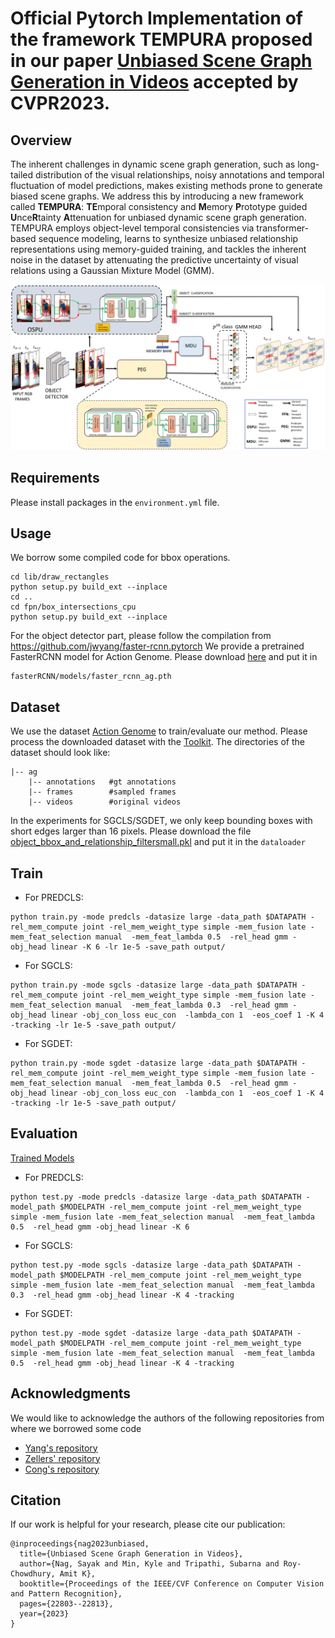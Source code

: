 # Official Pytorch Implementation of the framework **TEMPURA** proposed in our paper [**Unbiased Scene Graph Generation in Videos**](https://arxiv.org/abs/2304.00733) accepted by **CVPR2023**.

## Overview
The inherent challenges in dynamic scene graph generation, such as long-tailed distribution of the visual relationships, noisy annotations and temporal fluctuation of model predictions, makes existing methods prone to generate biased scene graphs. We address this by introducing a new framework called **TEMPURA**: **TE**mporal consistency and **M**emory **P**rototype guided **U**nce**R**tainty **A**ttenuation for unbiased dynamic scene graph generation. TEMPURA employs object-level temporal consistencies via transformer-based sequence modeling, learns to synthesize unbiased relationship representations using memory-guided training, and tackles the inherent noise in the dataset by attenuating the predictive uncertainty of visual relations using a Gaussian Mixture Model (GMM).

![GitHub Logo](/data/framework.png)

## Requirements
Please install packages in the ```environment.yml``` file.

## Usage

We borrow some compiled code for bbox operations.
```
cd lib/draw_rectangles
python setup.py build_ext --inplace
cd ..
cd fpn/box_intersections_cpu
python setup.py build_ext --inplace
```
For the object detector part, please follow the compilation from https://github.com/jwyang/faster-rcnn.pytorch
We provide a pretrained FasterRCNN model for Action Genome. Please download [here](https://drive.google.com/file/d/1-u930Pk0JYz3ivS6V_HNTM1D5AxmN5Bs/view?usp=sharing) and put it in 
```
fasterRCNN/models/faster_rcnn_ag.pth
```

## Dataset
We use the dataset [Action Genome](https://www.actiongenome.org/#download) to train/evaluate our method. Please process the downloaded dataset with the [Toolkit](https://github.com/JingweiJ/ActionGenome). The directories of the dataset should look like:
```
|-- ag
    |-- annotations   #gt annotations
    |-- frames        #sampled frames
    |-- videos        #original videos
```
 In the experiments for SGCLS/SGDET, we only keep bounding boxes with short edges larger than 16 pixels. Please download the file [object_bbox_and_relationship_filtersmall.pkl](https://drive.google.com/file/d/19BkAwjCw5ByyGyZjFo174Oc3Ud56fkaT/view?usp=sharing) and put it in the ```dataloader```

## Train
+ For PREDCLS: 
```
python train.py -mode predcls -datasize large -data_path $DATAPATH -rel_mem_compute joint -rel_mem_weight_type simple -mem_fusion late -mem_feat_selection manual  -mem_feat_lambda 0.5  -rel_head gmm -obj_head linear -K 6 -lr 1e-5 -save_path output/ 

```

+ For SGCLS: 
```
python train.py -mode sgcls -datasize large -data_path $DATAPATH -rel_mem_compute joint -rel_mem_weight_type simple -mem_fusion late -mem_feat_selection manual  -mem_feat_lambda 0.3  -rel_head gmm -obj_head linear -obj_con_loss euc_con  -lambda_con 1  -eos_coef 1 -K 4 -tracking -lr 1e-5 -save_path output/ 

```
+ For SGDET: 
```
python train.py -mode sgdet -datasize large -data_path $DATAPATH -rel_mem_compute joint -rel_mem_weight_type simple -mem_fusion late -mem_feat_selection manual  -mem_feat_lambda 0.5  -rel_head gmm -obj_head linear -obj_con_loss euc_con  -lambda_con 1  -eos_coef 1 -K 4 -tracking -lr 1e-5 -save_path output/ 

```

## Evaluation
[Trained Models](https://drive.google.com/drive/folders/1m1xSUbqBELpogHRl_4J3ED7tlyp3ebv8?usp=share_link)

+ For PREDCLS: 
```
python test.py -mode predcls -datasize large -data_path $DATAPATH -model_path $MODELPATH -rel_mem_compute joint -rel_mem_weight_type simple -mem_fusion late -mem_feat_selection manual  -mem_feat_lambda 0.5  -rel_head gmm -obj_head linear -K 6   

```

+ For SGCLS: 
```
python test.py -mode sgcls -datasize large -data_path $DATAPATH -model_path $MODELPATH -rel_mem_compute joint -rel_mem_weight_type simple -mem_fusion late -mem_feat_selection manual  -mem_feat_lambda 0.3  -rel_head gmm -obj_head linear -K 4 -tracking  

```
+ For SGDET: 
```
python test.py -mode sgdet -datasize large -data_path $DATAPATH -model_path $MODELPATH -rel_mem_compute joint -rel_mem_weight_type simple -mem_fusion late -mem_feat_selection manual  -mem_feat_lambda 0.5  -rel_head gmm -obj_head linear -K 4 -tracking 

```

## Acknowledgments 
We would like to acknowledge the authors of the following repositories from where we borrowed some code
+ [Yang's repository](https://github.com/jwyang/faster-rcnn.pytorch)
+ [Zellers' repository](https://github.com/rowanz/neural-motifs) 
+ [Cong's repository](https://github.com/yrcong/STTran.git)

## Citation
If our work is helpful for your research, please cite our publication:
```
@inproceedings{nag2023unbiased,
  title={Unbiased Scene Graph Generation in Videos},
  author={Nag, Sayak and Min, Kyle and Tripathi, Subarna and Roy-Chowdhury, Amit K},
  booktitle={Proceedings of the IEEE/CVF Conference on Computer Vision and Pattern Recognition},
  pages={22803--22813},
  year={2023}
}
```

